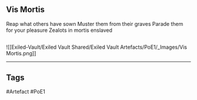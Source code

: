 ## Vis Mortis
Reap what others have sown
Muster them from their graves
Parade them for your pleasure
Zealots in mortis enslaved
##
![[Exiled-Vault/Exiled Vault Shared/Exiled Vault Artefacts/PoE1/_Images/Vis Mortis.png]]

---
## Tags
#Artefact
#PoE1